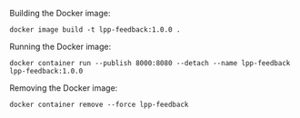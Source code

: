 Building the Docker image: 

`docker image build -t lpp-feedback:1.0.0 .`

Running the Docker image:

`docker container run --publish 8000:8080 --detach --name lpp-feedback lpp-feedback:1.0.0`

Removing the Docker image:

`docker container remove --force lpp-feedback`